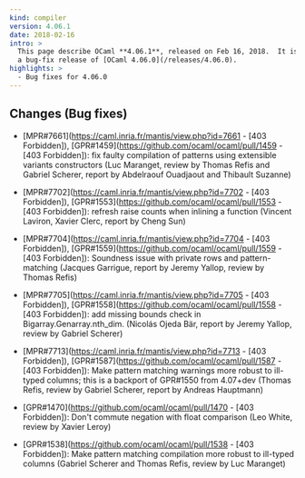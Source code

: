 ```yaml
---
kind: compiler
version: 4.06.1
date: 2018-02-16
intro: >
  This page describe OCaml **4.06.1**, released on Feb 16, 2018.  It is
  a bug-fix release of [OCaml 4.06.0](/releases/4.06.0).
highlights: >
  - Bug fixes for 4.06.0
---
```



Changes (Bug fixes)
-------------------

- [MPR#7661](https://caml.inria.fr/mantis/view.php?id=7661 - [403 Forbidden]),
  [GPR#1459](https://github.com/ocaml/ocaml/pull/1459 - [403 Forbidden]):
  fix faulty compilation of patterns
  using extensible variants constructors
  (Luc Maranget, review by Thomas Refis and Gabriel Scherer, report
  by Abdelraouf Ouadjaout and Thibault Suzanne)

- [MPR#7702](https://caml.inria.fr/mantis/view.php?id=7702 - [403 Forbidden]),
  [GPR#1553](https://github.com/ocaml/ocaml/pull/1553 - [403 Forbidden]):
  refresh raise counts when inlining a function
  (Vincent Laviron, Xavier Clerc, report by Cheng Sun)

- [MPR#7704](https://caml.inria.fr/mantis/view.php?id=7704 - [403 Forbidden]),
  [GPR#1559](https://github.com/ocaml/ocaml/pull/1559 - [403 Forbidden]):
  Soundness issue with private rows and pattern-matching
  (Jacques Garrigue, report by Jeremy Yallop, review by Thomas Refis)

- [MPR#7705](https://caml.inria.fr/mantis/view.php?id=7705 - [403 Forbidden]),
  [GPR#1558](https://github.com/ocaml/ocaml/pull/1558 - [403 Forbidden]):
  add missing bounds check in Bigarray.Genarray.nth_dim.
  (Nicolás Ojeda Bär, report by Jeremy Yallop, review by Gabriel Scherer)

- [MPR#7713](https://caml.inria.fr/mantis/view.php?id=7713 - [403 Forbidden]),
  [GPR#1587](https://github.com/ocaml/ocaml/pull/1587 - [403 Forbidden]):
  Make pattern matching warnings more robust
  to ill-typed columns; this is a backport of GPR#1550 from 4.07+dev
  (Thomas Refis, review by Gabriel Scherer, report by Andreas Hauptmann)

- [GPR#1470](https://github.com/ocaml/ocaml/pull/1470 - [403 Forbidden]):
  Don't commute negation with float comparison
  (Leo White, review by Xavier Leroy)

- [GPR#1538](https://github.com/ocaml/ocaml/pull/1538 - [403 Forbidden]):
  Make pattern matching compilation more robust to ill-typed columns
  (Gabriel Scherer and Thomas Refis, review by Luc Maranget)
